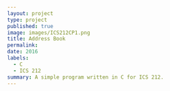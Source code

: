 ```yaml
---
layout: project
type: project
published: true
image: images/ICS212CP1.png
title: Address Book
permalink:
date: 2016
labels: 
  - C
  - ICS 212
summary: A simple program written in C for ICS 212.
---
```


